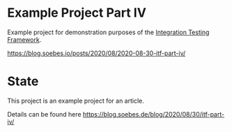 <!---
 Licensed to the Apache Software Foundation (ASF) under one or more
 contributor license agreements.  See the NOTICE file distributed with
 this work for additional information regarding copyright ownership.
 The ASF licenses this file to You under the Apache License, Version 2.0
 (the "License"); you may not use this file except in compliance with
 the License.  You may obtain a copy of the License at

      http://www.apache.org/licenses/LICENSE-2.0

 Unless required by applicable law or agreed to in writing, software
 distributed under the License is distributed on an "AS IS" BASIS,
 WITHOUT WARRANTIES OR CONDITIONS OF ANY KIND, either express or implied.
 See the License for the specific language governing permissions and
 limitations under the License.
-->
# Example Project Part IV

Example project for demonstration purposes of the [Integration Testing Framework][itf].

https://blog.soebes.io/posts/2020/08/2020-08-30-itf-part-iv/

# State
This project is an example project for an article.

Details can be found here https://blog.soebes.de/blog/2020/08/30/itf-part-iv/


[itf]: https://khmarbaise.github.io/maven-it-extension/
